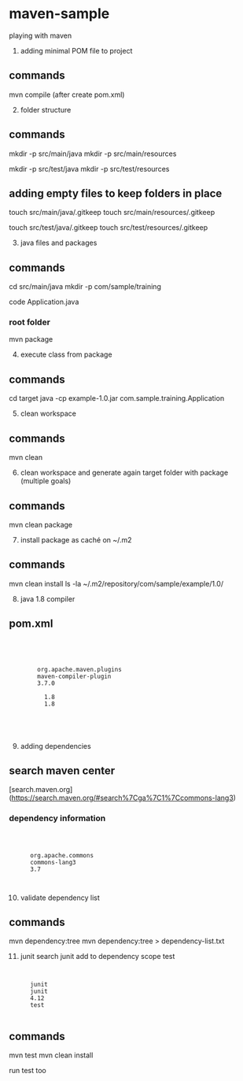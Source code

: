 # maven-sample
playing with maven

1. adding minimal POM file to project

## commands

mvn compile (after create pom.xml)

2. folder structure

## commands

mkdir -p src/main/java
mkdir -p src/main/resources

mkdir -p src/test/java
mkdir -p src/test/resources

## adding empty files to keep folders in place

touch src/main/java/.gitkeep
touch src/main/resources/.gitkeep

touch src/test/java/.gitkeep
touch src/test/resources/.gitkeep

3. java files and packages

## commands

cd src/main/java
mkdir -p com/sample/training

code Application.java

### root folder

mvn package

4. execute class from package

## commands

cd target
java -cp example-1.0.jar com.sample.training.Application

5. clean workspace

## commands

mvn clean

6. clean workspace and generate again target folder with package (multiple goals)

## commands

mvn clean package

7. install package as caché on ~/.m2

## commands

mvn clean install
ls -la ~/.m2/repository/com/sample/example/1.0/

8. java 1.8 compiler

## pom.xml
<code>
  <build>
    <plugins>
      <plugin>
        <groupId>org.apache.maven.plugins</groupId>
        <artifactId>maven-compiler-plugin</artifactId>
        <version>3.7.0</version>
        <configuration>
          <source>1.8</source>
          <target>1.8</target>
        </configuration>
      </plugin>
    </plugins>
  </build>
</code>

9. adding dependencies

## search maven center

[search.maven.org] (https://search.maven.org/#search%7Cga%7C1%7Ccommons-lang3)

### dependency information

<code>
  <dependencies>
    <dependency>
      <groupId>org.apache.commons</groupId>
      <artifactId>commons-lang3</artifactId>
      <version>3.7</version>
    </dependency>
  </dependencies>
</code>

10. validate dependency list

## commands

mvn dependency:tree
mvn dependency:tree > dependency-list.txt

11. junit
search junit
add to dependency scope test
<code>
    <dependency>
      <groupId>junit</groupId>
      <artifactId>junit</artifactId>
      <version>4.12</version>
      <scope>test</scope>
    </dependency>
</code>

## commands

mvn test
mvn clean install

  run test too